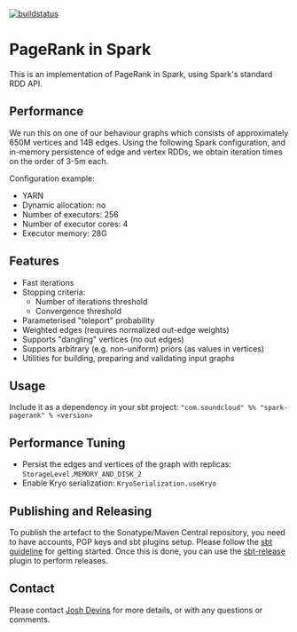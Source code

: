 [![buildstatus](https://travis-ci.org/soundcloud/spark-pagerank.svg?branch=master)](https://travis-ci.org/soundcloud/spark-pagerank)

# PageRank in Spark

This is an implementation of PageRank in Spark, using Spark's standard RDD API.

## Performance

We run this on one of our behaviour graphs which consists of approximately 650M vertices and 14B edges. Using the following Spark configuration, and in-memory persistence of edge and vertex RDDs, we obtain iteration times on the order of 3-5m each.

Configuration example:

 - YARN
 - Dynamic allocation: no
 - Number of executors: 256
 - Number of executor cores: 4
 - Executor memory: 28G

## Features

- Fast iterations
- Stopping criteria:
  - Number of iterations threshold
  - Convergence threshold
- Parameterised "teleport" probability
- Weighted edges (requires normalized out-edge weights)
- Supports "dangling" vertices (no out edges)
- Supports arbitrary (e.g. non-uniform) priors (as values in vertices)
- Utilities for building, preparing and validating input graphs

## Usage

Include it as a dependency in your sbt project:
`"com.soundcloud" %% "spark-pagerank" % <version>`

## Performance Tuning

- Persist the edges and vertices of the graph with replicas: `StorageLevel.MEMORY_AND_DISK_2`
- Enable Kryo serialization: `KryoSerialization.useKryo`

## Publishing and Releasing

To publish the artefact to the Sonatype/Maven Central repository, you need to have accounts, PGP keys and sbt plugins setup. Please follow the [sbt guideline](http://www.scala-sbt.org/release/docs/Using-Sonatype.html) for getting started. Once this is done, you can use the [sbt-release](https://github.com/sbt/sbt-release) plugin to perform releases.

## Contact

Please contact [Josh Devins](mailto:josh@soundcloud.com) for more details, or with any questions or comments.
